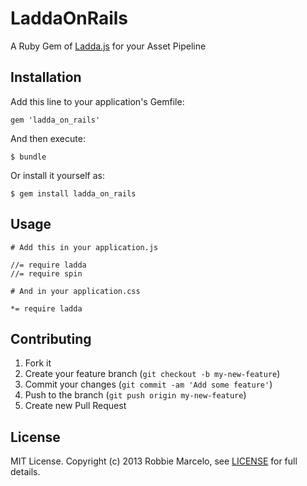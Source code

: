 # LaddaOnRails

A Ruby Gem of [Ladda.js] for your Asset Pipeline

## Installation

Add this line to your application's Gemfile:

    gem 'ladda_on_rails'

And then execute:

    $ bundle

Or install it yourself as:

    $ gem install ladda_on_rails

## Usage

    # Add this in your application.js

    //= require ladda 
    //= require spin

    # And in your application.css

    *= require ladda


## Contributing

1. Fork it
2. Create your feature branch (`git checkout -b my-new-feature`)
3. Commit your changes (`git commit -am 'Add some feature'`)
4. Push to the branch (`git push origin my-new-feature`)
5. Create new Pull Request

## License

  MIT License. Copyright (c) 2013 Robbie Marcelo, see [LICENSE] for full
  details.


[LICENSE]: http://github.com/rbmrclo/ladda_on_rails/blob/master/LICENSE.txt
[Ladda.js]: http://github.com/hakimel/Ladda
